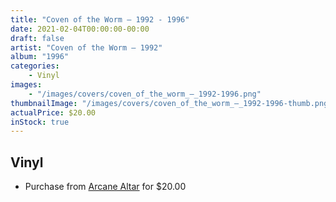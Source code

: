 ```yaml
---
title: "Coven of the Worm ‎– 1992 - 1996"
date: 2021-02-04T00:00:00-00:00
draft: false
artist: "Coven of the Worm ‎– 1992"
album: "1996"
categories:
    - Vinyl
images:
    - "/images/covers/coven_of_the_worm_‎–_1992-1996.png"
thumbnailImage: "/images/covers/coven_of_the_worm_‎–_1992-1996-thumb.png"
actualPrice: $20.00
inStock: true
---
```


## Vinyl
* Purchase from [Arcane Altar](https://arcanealtar.bigcartel.com/product/coven-of-the-worm-1992-1996-12-lp) for $20.00
